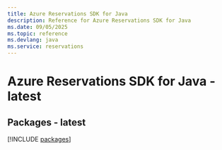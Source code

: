 ```yaml
---
title: Azure Reservations SDK for Java
description: Reference for Azure Reservations SDK for Java
ms.date: 09/05/2025
ms.topic: reference
ms.devlang: java
ms.service: reservations
---
```

# Azure Reservations SDK for Java - latest
## Packages - latest
[!INCLUDE [packages](reservations-index.md)]